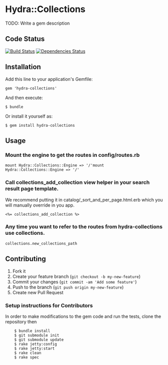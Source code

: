 # Hydra::Collections

TODO: Write a gem description

## Code Status

[![Build Status](https://travis-ci.org/psu-stewardship/hydra-collections.png?branch=master)](https://travis-ci.org/psu-stewardship/hydra-collections)
[![Dependencies Status](https://gemnasium.com/psu-stewardship/hydra-collections.png)](https://gemnasium.com/psu-stewardship/hydra-collections)

## Installation

Add this line to your application's Gemfile:

    gem 'hydra-collections'

And then execute:

    $ bundle

Or install it yourself as:

    $ gem install hydra-collections

## Usage

### Mount the engine to get the routes in config/routes.rb

    mount Hydra::Collections::Engine => '/'mount Hydra::Collections::Engine => '/'

### Call collections_add_collection view helper in your search result page template.
  We recommend putting it in catalog/_sort_and_per_page.html.erb which you will manually override in you app.

    <%= collections_add_collection %>

### Any time you want to refer to the routes from hydra-collections use collections.
    collections.new_collections_path

## Contributing

1. Fork it
2. Create your feature branch (`git checkout -b my-new-feature`)
3. Commit your changes (`git commit -am 'Add some feature'`)
4. Push to the branch (`git push origin my-new-feature`)
5. Create new Pull Request

### Setup instructions for Contributors

In order to make modifications to the gem code and run the tests, clone the repository then

```
    $ bundle install
    $ git submodule init
    $ git submodule update
    $ rake jetty:config
    $ rake jetty:start
    $ rake clean 
    $ rake spec
```
